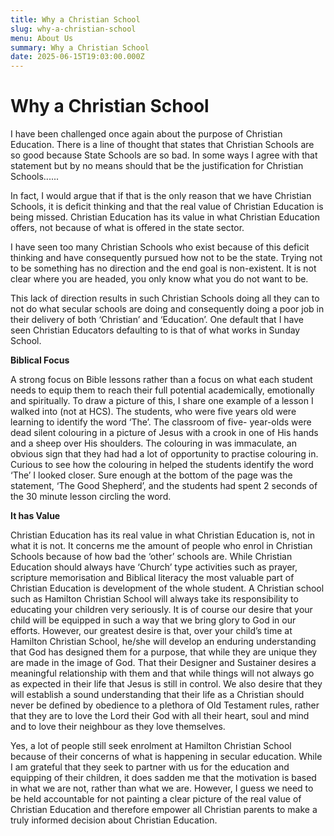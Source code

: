```yaml
---
title: Why a Christian School
slug: why-a-christian-school
menu: About Us
summary: Why a Christian School 
date: 2025-06-15T19:03:00.000Z
---
```


# Why a Christian School

I have been challenged once again about the purpose of Christian Education. There is a line of thought that states that Christian Schools are so good because State Schools are so bad. In some ways I agree with that statement but by no means should that be the justification for Christian Schools......

In fact, I would argue that if that is the only reason that we have Christian Schools, it is deficit thinking and that the real value of Christian Education is being missed.
Christian Education has its value in what Christian Education offers, not because of what is offered in the state sector.

I have seen too many Christian Schools who exist because of this deficit thinking and have consequently pursued how not to be the state. Trying not to be something has no direction and the end goal is non-existent. It is not clear where you are headed, you only know what you do not want to be.

This lack of direction results in such Christian Schools doing all they can to not do what secular schools are doing and consequently doing a poor job in their delivery of both ‘Christian’ and ‘Education’. One default that I have seen Christian Educators defaulting to is that of what works in Sunday School.

**Biblical Focus**

A strong focus on Bible lessons rather than a focus on what each student needs to equip them to reach their full potential academically, emotionally and spiritually.
To draw a picture of this, I share one example of a lesson I walked into (not at HCS). The students, who were five years old were learning to identify the word ‘The’. The classroom of five- year-olds were dead silent colouring in a picture of Jesus with a crook in one of His hands and a sheep over His shoulders. The colouring in was immaculate, an obvious sign that they had had a lot of opportunity to practise colouring in. Curious to see how the colouring in helped the students identify the word ‘The’ I looked closer. Sure enough at the bottom of the page was the statement, ‘The Good Shepherd’, and the students had spent 2 seconds of the 30 minute lesson circling the word.

**It has Value**

Christian Education has its real value in what Christian Education is, not in what it is not. It concerns me the amount of people who enrol in Christian Schools because of how bad the ‘other’ schools are. While Christian Education should always have ‘Church’ type activities such as prayer, scripture memorisation and Biblical literacy the most valuable part of Christian Education is development of the whole student. A Christian school such as Hamilton Christian School will always take its responsibility to educating your children very seriously. It is of course our desire that your child will be equipped in such a way that we bring glory to God in our efforts. However, our greatest desire is that, over your child’s time at Hamilton Christian School, he/she will develop an enduring understanding that God has designed them for a purpose, that while they are unique they are made in the image of God. That their Designer and Sustainer desires a meaningful relationship with them and that while things will not always go as expected in their life that Jesus is still in control. We also desire that they will establish a sound understanding that their life as a Christian should never be defined by obedience to a plethora of Old Testament rules, rather that they are to love the Lord their God with all their heart, soul and mind and to love their neighbour as they love themselves.

Yes, a lot of people still seek enrolment at Hamilton Christian School because of their concerns of what is happening in secular education. While I am grateful that they seek to partner with us for the education and equipping of their children, it does sadden me that the motivation is based in what we are not, rather than what we are. However, I guess we need to be held accountable for not painting a clear picture of the real value of Christian Education and therefore empower all Christian parents to make a truly informed decision about Christian Education.